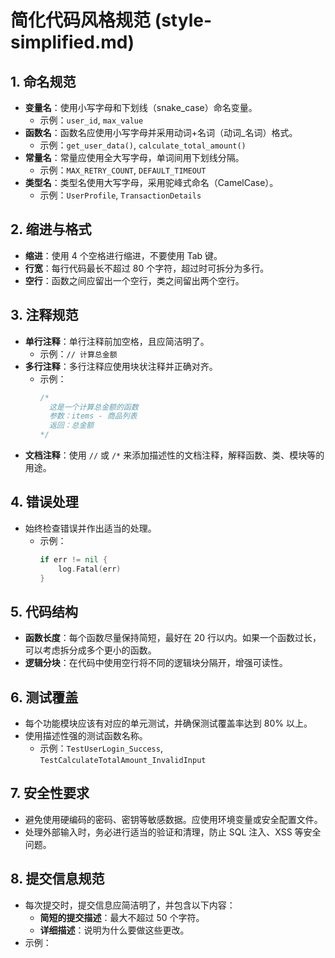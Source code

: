 # 简化代码风格规范 (style-simplified.md)

## 1. 命名规范
- **变量名**：使用小写字母和下划线（snake_case）命名变量。
  - 示例：`user_id`, `max_value`
- **函数名**：函数名应使用小写字母并采用动词+名词（动词_名词）格式。
  - 示例：`get_user_data()`, `calculate_total_amount()`
- **常量名**：常量应使用全大写字母，单词间用下划线分隔。
  - 示例：`MAX_RETRY_COUNT`, `DEFAULT_TIMEOUT`
- **类型名**：类型名使用大写字母，采用驼峰式命名（CamelCase）。
  - 示例：`UserProfile`, `TransactionDetails`

## 2. 缩进与格式
- **缩进**：使用 4 个空格进行缩进，不要使用 Tab 键。
- **行宽**：每行代码最长不超过 80 个字符，超过时可拆分为多行。
- **空行**：函数之间应留出一个空行，类之间留出两个空行。

## 3. 注释规范
- **单行注释**：单行注释前加空格，且应简洁明了。
  - 示例：`// 计算总金额`
- **多行注释**：多行注释应使用块状注释并正确对齐。
  - 示例：
    ```go
    /*
      这是一个计算总金额的函数
      参数：items - 商品列表
      返回：总金额
    */
    ```
- **文档注释**：使用 `//` 或 `/*` 来添加描述性的文档注释，解释函数、类、模块等的用途。

## 4. 错误处理
- 始终检查错误并作出适当的处理。
  - 示例：
    ```go
    if err != nil {
        log.Fatal(err)
    }
    ```

## 5. 代码结构
- **函数长度**：每个函数尽量保持简短，最好在 20 行以内。如果一个函数过长，可以考虑拆分成多个更小的函数。
- **逻辑分块**：在代码中使用空行将不同的逻辑块分隔开，增强可读性。

## 6. 测试覆盖
- 每个功能模块应该有对应的单元测试，并确保测试覆盖率达到 80% 以上。
- 使用描述性强的测试函数名称。
  - 示例：`TestUserLogin_Success`, `TestCalculateTotalAmount_InvalidInput`

## 7. 安全性要求
- 避免使用硬编码的密码、密钥等敏感数据。应使用环境变量或安全配置文件。
- 处理外部输入时，务必进行适当的验证和清理，防止 SQL 注入、XSS 等安全问题。

## 8. 提交信息规范
- 每次提交时，提交信息应简洁明了，并包含以下内容：
  - **简短的提交描述**：最大不超过 50 个字符。
  - **详细描述**：说明为什么要做这些更改。
- 示例：
